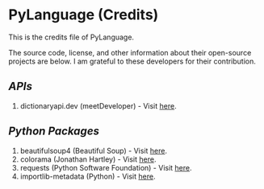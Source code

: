# PyLanguage (Credits)

This is the credits file of PyLanguage.

The source code, license, and other information about their open-source projects are below. I am grateful to these developers for their contribution.

## <i>APIs</i>

1. dictionaryapi.dev (meetDeveloper) - Visit [here](https://github.com/meetDeveloper/freeDictionaryAPI).

## <i>Python Packages</i>

1. beautifulsoup4 (Beautiful Soup) - Visit [here](https://www.crummy.com/software/BeautifulSoup).
2. colorama (Jonathan Hartley) - Visit [here](https://github.com/tartley/colorama).
3. requests (Python Software Foundation) - Visit [here](https://github.com/psf/requests).
4. importlib-metadata (Python) - Visit [here](https://github.com/python/importlib_metadata).